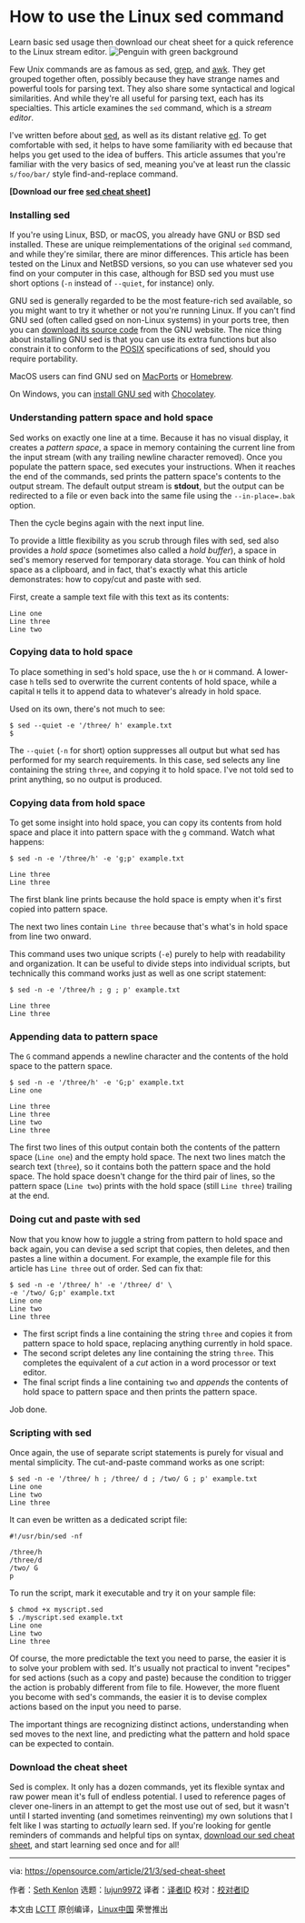 [#]: subject: (How to use the Linux sed command)
[#]: via: (https://opensource.com/article/21/3/sed-cheat-sheet)
[#]: author: (Seth Kenlon https://opensource.com/users/seth)
[#]: collector: (lujun9972)
[#]: translator: (MjSeven)
[#]: reviewer: ( )
[#]: publisher: ( )
[#]: url: ( )

How to use the Linux sed command
======
Learn basic sed usage then download our cheat sheet for a quick
reference to the Linux stream editor.
![Penguin with green background][1]

Few Unix commands are as famous as sed, [grep][2], and [awk][3]. They get grouped together often, possibly because they have strange names and powerful tools for parsing text. They also share some syntactical and logical similarities. And while they're all useful for parsing text, each has its specialties. This article examines the `sed` command, which is a _stream editor_.

I've written before about [sed][4], as well as its distant relative [ed][5]. To get comfortable with sed, it helps to have some familiarity with ed because that helps you get used to the idea of buffers. This article assumes that you're familiar with the very basics of sed, meaning you've at least run the classic `s/foo/bar/` style find-and-replace command.

**[Download our free [sed cheat sheet][6]]**

### Installing sed

If you're using Linux, BSD, or macOS, you already have GNU or BSD sed installed. These are unique reimplementations of the original `sed` command, and while they're similar, there are minor differences. This article has been tested on the Linux and NetBSD versions, so you can use whatever sed you find on your computer in this case, although for BSD sed you must use short options (`-n` instead of `--quiet`, for instance) only.

GNU sed is generally regarded to be the most feature-rich sed available, so you might want to try it whether or not you're running Linux. If you can't find GNU sed (often called gsed on non-Linux systems) in your ports tree, then you can [download its source code][7] from the GNU website. The nice thing about installing GNU sed is that you can use its extra functions but also constrain it to conform to the [POSIX][8] specifications of sed, should you require portability.

MacOS users can find GNU sed on [MacPorts][9] or [Homebrew][10].

On Windows, you can [install GNU sed][11] with [Chocolatey][12].

### Understanding pattern space and hold space

Sed works on exactly one line at a time. Because it has no visual display, it creates a _pattern space_, a space in memory containing the current line from the input stream (with any trailing newline character removed). Once you populate the pattern space, sed executes your instructions. When it reaches the end of the commands, sed prints the pattern space's contents to the output stream. The default output stream is **stdout**, but the output can be redirected to a file or even back into the same file using the `--in-place=.bak` option.

Then the cycle begins again with the next input line.

To provide a little flexibility as you scrub through files with sed, sed also provides a _hold space_ (sometimes also called a _hold buffer_), a space in sed's memory reserved for temporary data storage. You can think of hold space as a clipboard, and in fact, that's exactly what this article demonstrates: how to copy/cut and paste with sed.

First, create a sample text file with this text as its contents:


```
Line one
Line three
Line two
```

### Copying data to hold space

To place something in sed's hold space, use the `h` or `H` command. A lower-case `h` tells sed to overwrite the current contents of hold space, while a capital `H` tells it to append data to whatever's already in hold space.

Used on its own, there's not much to see:


```
$ sed --quiet -e '/three/ h' example.txt
$
```

The `--quiet` (`-n` for short) option suppresses all output but what sed has performed for my search requirements. In this case, sed selects any line containing the string `three`, and copying it to hold space. I've not told sed to print anything, so no output is produced.

### Copying data from hold space

To get some insight into hold space, you can copy its contents from hold space and place it into pattern space with the `g` command. Watch what happens:


```
$ sed -n -e '/three/h' -e 'g;p' example.txt

Line three
Line three
```

The first blank line prints because the hold space is empty when it's first copied into pattern space.

The next two lines contain `Line three` because that's what's in hold space from line two onward.

This command uses two unique scripts (`-e`) purely to help with readability and organization. It can be useful to divide steps into individual scripts, but technically this command works just as well as one script statement:


```
$ sed -n -e '/three/h ; g ; p' example.txt

Line three
Line three
```

### Appending data to pattern space

The `G` command appends a newline character and the contents of the hold space to the pattern space.


```
$ sed -n -e '/three/h' -e 'G;p' example.txt
Line one

Line three
Line three
Line two
Line three
```

The first two lines of this output contain both the contents of the pattern space (`Line one`) and the empty hold space. The next two lines match the search text (`three`), so it contains both the pattern space and the hold space. The hold space doesn't change for the third pair of lines, so the pattern space (`Line two`) prints with the hold space (still `Line three`) trailing at the end.

### Doing cut and paste with sed

Now that you know how to juggle a string from pattern to hold space and back again, you can devise a sed script that copies, then deletes, and then pastes a line within a document. For example, the example file for this article has `Line three` out of order. Sed can fix that:


```
$ sed -n -e '/three/ h' -e '/three/ d' \
-e '/two/ G;p' example.txt
Line one
Line two
Line three
```

  * The first script finds a line containing the string `three` and copies it from pattern space to hold space, replacing anything currently in hold space.
  * The second script deletes any line containing the string `three`. This completes the equivalent of a _cut_ action in a word processor or text editor.
  * The final script finds a line containing `two` and _appends_ the contents of hold space to pattern space and then prints the pattern space.



Job done.

### Scripting with sed

Once again, the use of separate script statements is purely for visual and mental simplicity. The cut-and-paste command works as one script:


```
$ sed -n -e '/three/ h ; /three/ d ; /two/ G ; p' example.txt
Line one
Line two
Line three
```

It can even be written as a dedicated script file:


```
#!/usr/bin/sed -nf

/three/h
/three/d
/two/ G
p
```

To run the script, mark it executable and try it on your sample file:


```
$ chmod +x myscript.sed
$ ./myscript.sed example.txt
Line one
Line two
Line three
```

Of course, the more predictable the text you need to parse, the easier it is to solve your problem with sed. It's usually not practical to invent "recipes" for sed actions (such as a copy and paste) because the condition to trigger the action is probably different from file to file. However, the more fluent you become with sed's commands, the easier it is to devise complex actions based on the input you need to parse.

The important things are recognizing distinct actions, understanding when sed moves to the next line, and predicting what the pattern and hold space can be expected to contain.

### Download the cheat sheet

Sed is complex. It only has a dozen commands, yet its flexible syntax and raw power mean it's full of endless potential. I used to reference pages of clever one-liners in an attempt to get the most use out of sed, but it wasn't until I started inventing (and sometimes reinventing) my own solutions that I felt like I was starting to _actually_ learn sed. If you're looking for gentle reminders of commands and helpful tips on syntax, [download our sed cheat sheet][6], and start learning sed once and for all!

--------------------------------------------------------------------------------

via: https://opensource.com/article/21/3/sed-cheat-sheet

作者：[Seth Kenlon][a]
选题：[lujun9972][b]
译者：[译者ID](https://github.com/译者ID)
校对：[校对者ID](https://github.com/校对者ID)

本文由 [LCTT](https://github.com/LCTT/TranslateProject) 原创编译，[Linux中国](https://linux.cn/) 荣誉推出

[a]: https://opensource.com/users/seth
[b]: https://github.com/lujun9972
[1]: https://opensource.com/sites/default/files/styles/image-full-size/public/lead-images/linux_penguin_green.png?itok=ENdVzW22 (Penguin with green background)
[2]: https://opensource.com/article/21/3/grep-cheat-sheet
[3]: https://opensource.com/article/20/9/awk-ebook
[4]: https://opensource.com/article/20/12/sed
[5]: https://opensource.com/article/20/12/gnu-ed
[6]: https://opensource.com/downloads/sed-cheat-sheet
[7]: http://www.gnu.org/software/sed/
[8]: https://opensource.com/article/19/7/what-posix-richard-stallman-explains
[9]: https://opensource.com/article/20/11/macports
[10]: https://opensource.com/article/20/6/homebrew-mac
[11]: https://chocolatey.org/packages/sed
[12]: https://opensource.com/article/20/3/chocolatey

